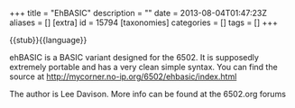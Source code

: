 +++
title = "EhBASIC"
description = ""
date = 2013-08-04T01:47:23Z
aliases = []
[extra]
id = 15794
[taxonomies]
categories = []
tags = []
+++

{{stub}}{{language}}

ehBASIC is a BASIC variant designed for the 6502. It is supposedly extremely portable and has a very clean simple syntax. You can find the source at
http://mycorner.no-ip.org/6502/ehbasic/index.html

The author is Lee Davison. More info can be found at the 6502.org forums

